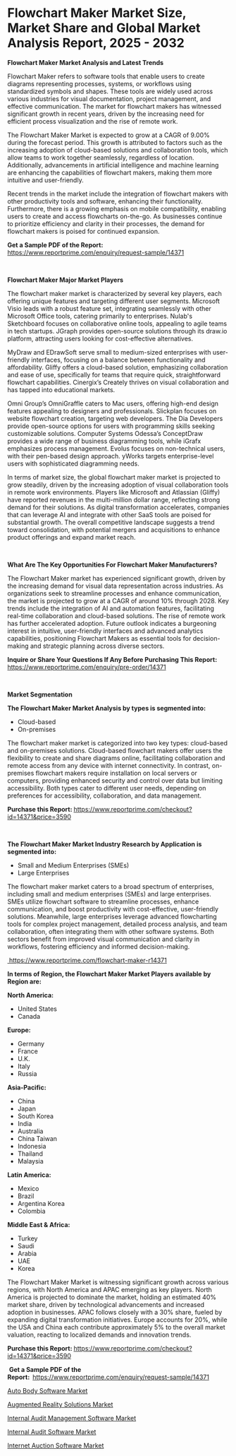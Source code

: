 <p><h1>Flowchart Maker Market Size, Market Share and Global Market Analysis Report, 2025 - 2032</h1></p><p><strong>Flowchart Maker Market Analysis and Latest Trends</strong></p>
<p><p>Flowchart Maker refers to software tools that enable users to create diagrams representing processes, systems, or workflows using standardized symbols and shapes. These tools are widely used across various industries for visual documentation, project management, and effective communication. The market for flowchart makers has witnessed significant growth in recent years, driven by the increasing need for efficient process visualization and the rise of remote work.</p><p>The Flowchart Maker Market is expected to grow at a CAGR of 9.00% during the forecast period. This growth is attributed to factors such as the increasing adoption of cloud-based solutions and collaboration tools, which allow teams to work together seamlessly, regardless of location. Additionally, advancements in artificial intelligence and machine learning are enhancing the capabilities of flowchart makers, making them more intuitive and user-friendly.</p><p>Recent trends in the market include the integration of flowchart makers with other productivity tools and software, enhancing their functionality. Furthermore, there is a growing emphasis on mobile compatibility, enabling users to create and access flowcharts on-the-go. As businesses continue to prioritize efficiency and clarity in their processes, the demand for flowchart makers is poised for continued expansion.</p></p>
<p><strong>Get a Sample PDF of the Report:&nbsp;</strong> <a href="https://www.reportprime.com/enquiry/request-sample/14371?utm_campaign=16&utm_medium=2&utm_source=Github&utm_content=ia&utm_term=20032025&utm_id=flowchart-maker">https://www.reportprime.com/enquiry/request-sample/14371</a></p>
<p>&nbsp;</p>
<p><strong>Flowchart Maker Major Market Players</strong></p>
<p><p>The flowchart maker market is characterized by several key players, each offering unique features and targeting different user segments. Microsoft Visio leads with a robust feature set, integrating seamlessly with other Microsoft Office tools, catering primarily to enterprises. Nulab's Sketchboard focuses on collaborative online tools, appealing to agile teams in tech startups. JGraph provides open-source solutions through its draw.io platform, attracting users looking for cost-effective alternatives.</p><p>MyDraw and EDrawSoft serve small to medium-sized enterprises with user-friendly interfaces, focusing on a balance between functionality and affordability. Gliffy offers a cloud-based solution, emphasizing collaboration and ease of use, specifically for teams that require quick, straightforward flowchart capabilities. Cinergix’s Creately thrives on visual collaboration and has tapped into educational markets.</p><p>Omni Group’s OmniGraffle caters to Mac users, offering high-end design features appealing to designers and professionals. Slickplan focuses on website flowchart creation, targeting web developers. The Dia Developers provide open-source options for users with programming skills seeking customizable solutions. Computer Systems Odessa’s ConceptDraw provides a wide range of business diagramming tools, while iGrafx emphasizes process management. Evolus focuses on non-technical users, with their pen-based design approach. yWorks targets enterprise-level users with sophisticated diagramming needs.</p><p>In terms of market size, the global flowchart maker market is projected to grow steadily, driven by the increasing adoption of visual collaboration tools in remote work environments. Players like Microsoft and Atlassian (Gliffy) have reported revenues in the multi-million dollar range, reflecting strong demand for their solutions. As digital transformation accelerates, companies that can leverage AI and integrate with other SaaS tools are poised for substantial growth. The overall competitive landscape suggests a trend toward consolidation, with potential mergers and acquisitions to enhance product offerings and expand market reach.</p></p>
<p>&nbsp;</p>
<p><strong>What Are The Key Opportunities For Flowchart Maker Manufacturers?</strong></p>
<p><p>The Flowchart Maker market has experienced significant growth, driven by the increasing demand for visual data representation across industries. As organizations seek to streamline processes and enhance communication, the market is projected to grow at a CAGR of around 10% through 2028. Key trends include the integration of AI and automation features, facilitating real-time collaboration and cloud-based solutions. The rise of remote work has further accelerated adoption. Future outlook indicates a burgeoning interest in intuitive, user-friendly interfaces and advanced analytics capabilities, positioning Flowchart Makers as essential tools for decision-making and strategic planning across diverse sectors.</p></p>
<p><strong>Inquire or Share Your Questions If Any Before Purchasing This Report:</strong> <a href="https://www.reportprime.com/enquiry/pre-order/14371?utm_campaign=16&utm_medium=2&utm_source=Github&utm_content=ia&utm_term=20032025&utm_id=flowchart-maker">https://www.reportprime.com/enquiry/pre-order/14371</a></p>
<p>&nbsp;</p>
<p><strong>Market Segmentation</strong></p>
<p><strong>The Flowchart Maker Market Analysis by types is segmented into:</strong></p>
<p><ul><li>Cloud-based</li><li>On-premises</li></ul></p>
<p><p>The flowchart maker market is categorized into two key types: cloud-based and on-premises solutions. Cloud-based flowchart makers offer users the flexibility to create and share diagrams online, facilitating collaboration and remote access from any device with internet connectivity. In contrast, on-premises flowchart makers require installation on local servers or computers, providing enhanced security and control over data but limiting accessibility. Both types cater to different user needs, depending on preferences for accessibility, collaboration, and data management.</p></p>
<p><strong>Purchase this Report:&nbsp;</strong><a href="https://www.reportprime.com/checkout?id=14371&price=3590&utm_campaign=16&utm_medium=2&utm_source=Github&utm_content=ia&utm_term=20032025&utm_id=flowchart-maker">https://www.reportprime.com/checkout?id=14371&price=3590</a></p>
<p>&nbsp;</p>
<p><strong>The Flowchart Maker Market Industry Research by Application is segmented into:</strong></p>
<p><ul><li>Small and Medium Enterprises (SMEs)</li><li>Large Enterprises</li></ul></p>
<p><p>The flowchart maker market caters to a broad spectrum of enterprises, including small and medium enterprises (SMEs) and large enterprises. SMEs utilize flowchart software to streamline processes, enhance communication, and boost productivity with cost-effective, user-friendly solutions. Meanwhile, large enterprises leverage advanced flowcharting tools for complex project management, detailed process analysis, and team collaboration, often integrating them with other software systems. Both sectors benefit from improved visual communication and clarity in workflows, fostering efficiency and informed decision-making.</p></p>
<p><a href="https://www.reportprime.com/flowchart-maker-r14371?utm_campaign=16&utm_medium=2&utm_source=Github&utm_content=ia&utm_term=20032025&utm_id=flowchart-maker">&nbsp;https://www.reportprime.com/flowchart-maker-r14371</a></p>
<p><strong>In terms of Region, the Flowchart Maker Market Players available by Region are:</strong></p>
<p>
    <p> <strong> North America: </strong>
        <ul>
            <li>United States</li>
            <li>Canada</li>
        </ul>
        </p> 
    <p> <strong> Europe: </strong>
        <ul>
            <li>Germany</li>
            <li>France</li>
            <li>U.K.</li>
            <li>Italy</li>
            <li>Russia</li>
        </ul>
        </p> 
    <p> <strong> Asia-Pacific: </strong>
        <ul>
            <li>China</li>
            <li>Japan</li>
            <li>South Korea</li>
            <li>India</li>
            <li>Australia</li>
            <li>China Taiwan</li>
            <li>Indonesia</li>
            <li>Thailand</li>
            <li>Malaysia</li>
        </ul>
        </p> 
    <p> <strong> Latin America: </strong>
        <ul>
            <li>Mexico</li>
            <li>Brazil</li>
            <li>Argentina Korea</li>
            <li>Colombia</li>
        </ul>
        </p> 
    <p> <strong> Middle East & Africa: </strong>
        <ul>
            <li>Turkey</li>
            <li>Saudi</li>
            <li>Arabia</li>
            <li>UAE</li>
            <li>Korea</li>
        </ul>
    </p>
    </p>
<p><p>The Flowchart Maker Market is witnessing significant growth across various regions, with North America and APAC emerging as key players. North America is projected to dominate the market, holding an estimated 40% market share, driven by technological advancements and increased adoption in businesses. APAC follows closely with a 30% share, fueled by expanding digital transformation initiatives. Europe accounts for 20%, while the USA and China each contribute approximately 5% to the overall market valuation, reacting to localized demands and innovation trends.</p></p>
<p><strong>Purchase this Report: </strong><a href="https://www.reportprime.com/checkout?id=14371&price=3590&utm_campaign=16&utm_medium=2&utm_source=Github&utm_content=ia&utm_term=20032025&utm_id=flowchart-maker">https://www.reportprime.com/checkout?id=14371&price=3590</a></p>
<p>&nbsp;<strong>Get a Sample PDF of the Report:&nbsp;&nbsp;</strong><a href="https://www.reportprime.com/enquiry/request-sample/14371?utm_campaign=16&utm_medium=2&utm_source=Github&utm_content=ia&utm_term=20032025&utm_id=flowchart-maker">https://www.reportprime.com/enquiry/request-sample/14371</a></p>
<p><strong></strong></p>
<p><p><a href="https://github.com/cezilfinerv9/Market-Research-Report-List-1/blob/main/auto-body-software-market.md?utm_campaign=16&utm_medium=2&utm_source=Github&utm_content=ia&utm_term=20032025&utm_id=flowchart-maker">Auto Body Software Market</a></p><p><a href="https://github.com/lelkohydesyj/Market-Research-Report-List-1/blob/main/augmented-reality-solutions-market.md?utm_campaign=16&utm_medium=2&utm_source=Github&utm_content=ia&utm_term=20032025&utm_id=flowchart-maker">Augmented Reality Solutions Market</a></p><p><a href="https://github.com/zineubgoldie/Market-Research-Report-List-1/blob/main/internal-audit-management-software-market.md?utm_campaign=16&utm_medium=2&utm_source=Github&utm_content=ia&utm_term=20032025&utm_id=flowchart-maker">Internal Audit Management Software Market</a></p><p><a href="https://github.com/thanenegenqa/Market-Research-Report-List-1/blob/main/internal-audit-software-market.md?utm_campaign=16&utm_medium=2&utm_source=Github&utm_content=ia&utm_term=20032025&utm_id=flowchart-maker">Internal Audit Software Market</a></p><p><a href="https://github.com/jenevycachat/Market-Research-Report-List-1/blob/main/internet-auction-software-market.md?utm_campaign=16&utm_medium=2&utm_source=Github&utm_content=ia&utm_term=20032025&utm_id=flowchart-maker">Internet Auction Software Market</a></p></p>
